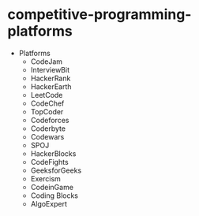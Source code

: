 # competitive-programming-platforms
  * Platforms
    * CodeJam
    * InterviewBit
    * HackerRank
    * HackerEarth
    * LeetCode
    * CodeChef
    * TopCoder
    * Codeforces
    * Coderbyte
    * Codewars
    * SPOJ
    * HackerBlocks
    * CodeFights
    * GeeksforGeeks
    * Exercism
    * CodeinGame
    * Coding Blocks
    * AlgoExpert
